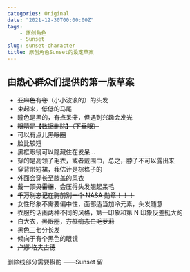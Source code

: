 ```yaml
---
categories: Original
date: "2021-12-30T00:00:00Z"
tags:
    - 原创角色
    - Sunset
slug: sunset-character
title: 原创角色Sunset的设定草案
---
```


## 由热心群众们提供的第一版草案

-   ~~亚麻色有卷~~（小小波浪的）的头发
-   束起来，低低的马尾
-   瞳色是黑的，~~有点呆滞~~，但遇到兴趣会发光
-   ~~眼睛是【数据删除】（下垂眼）~~
-   可以有点儿~~黑眼圈~~
-   脸比较短
-   黑框眼镜可以隐藏住在发呆...
-   穿的是高领子毛衣，或者戴围巾，~~总之，脖子不可以露出来~~
-   穿背带短裙，我估计是棕格子的
-   外面会穿长至膝盖的风衣
-   戴一顶~~贝雷帽~~，会压得头发翘起呆毛
-   ~~千万别忘记在胸前别一个 NASA 勋章！！！~~
-   女性形象不需要偏中性，面部适当加冷元素，头发随意
-   衣服的话画两种不同的风格，第一印象和第 N 印象反差挺大的
-   白大衣，~~黑眼圈~~，~~方框病态白毛萝莉~~
-   ~~黑色三七分长发~~
-   倾向于有个黑色的眼镜
-   ~~卢娜·洛夫古德~~

删除线部分需要斟酌 ——Sunset 留
